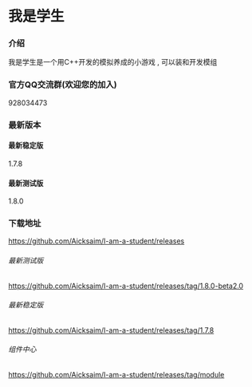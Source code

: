 # 我是学生

### 介绍
我是学生是一个用C++开发的模拟养成的小游戏 , 可以装和开发模组

### 官方QQ交流群(欢迎您的加入)
928034473

### 最新版本

#### 最新稳定版
1.7.8

#### 最新测试版
1.8.0

### 下载地址
https://github.com/Aicksaim/I-am-a-student/releases

###### 最新测试版
https://github.com/Aicksaim/I-am-a-student/releases/tag/1.8.0-beta2.0

###### 最新稳定版
https://github.com/Aicksaim/I-am-a-student/releases/tag/1.7.8

###### 组件中心
https://github.com/Aicksaim/I-am-a-student/releases/tag/module

